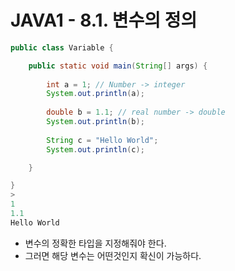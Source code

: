 # JAVA1 - 8.1. 변수의 정의

```java
public class Variable {

	public static void main(String[] args) {
		
		int a = 1; // Number -> integer
		System.out.println(a);
		
		double b = 1.1; // real number -> double
		System.out.println(b);
		
		String c = "Hello World";
		System.out.println(c);

	}

}
>
1
1.1
Hello World
```

- 변수의 정확한 타입을 지정해줘야 한다.
- 그러면 해당 변수는 어떤것인지 확신이 가능하다.